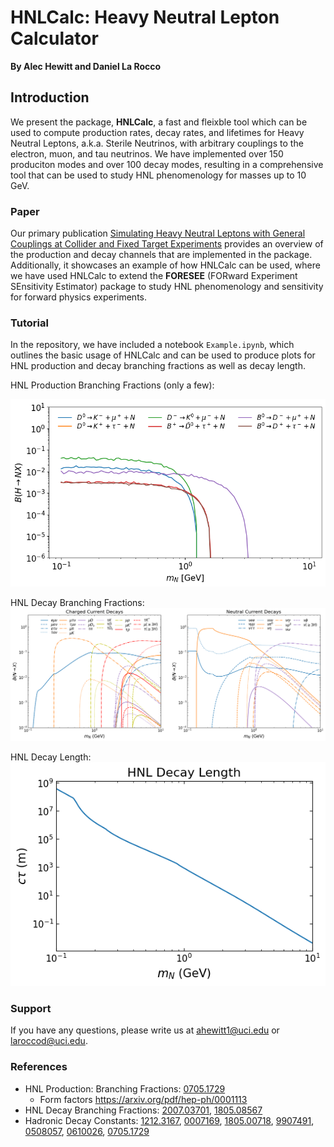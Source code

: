 # HNLCalc: Heavy Neutral Lepton Calculator

**By Alec Hewitt and Daniel La Rocco**


## Introduction

We present the package, **HNLCalc**, a fast and fleixble tool which can be used to compute production rates, decay rates, and lifetimes for Heavy Neutral Leptons, a.k.a. Sterile Neutrinos, with arbitrary couplings to the electron, muon, and tau neutrinos. We have implemented over 150 produciton modes and over 100 decay modes, resulting in a comprehensive tool that can be used to study HNL phenomenology for masses up to 10 GeV. 

### Paper

Our primary publication [Simulating Heavy Neutral Leptons with General Couplings at Collider and Fixed
Target Experiments]() provides an overview of the production and decay channels that are implemented in the package. Additionally, it showcases an example of how HNLCalc can be used, where we have used HNLCalc to extend the **FORESEE** (FORward Experiment SEnsitivity Estimator) package to study HNL phenomenology and sensitivity for forward physics experiments. 

### Tutorial

In the repository, we have included a notebook `Example.ipynb`, which outlines the basic usage of HNLCalc and can be used to produce plots for HNL production and decay branching fractions as well as decay length. 

HNL Production Branching Fractions (only a few): 

![Some HNL 3-body Production Branching Fractions](/HNL-3body-Production.png)

HNL Decay Branching Fractions: 
![HNL Decay Branching Fractions](/HNL-Decay.png)

HNL Decay Length: 
![HNL Decay Length](/HNL-ctau.png)

### Support

If you have any questions, please write us at [ahewitt1@uci.edu](ahewitt1@uci.edu) or [laroccod@uci.edu](laroccod@uci.edu).

### References 

- HNL Production: Branching Fractions: [0705.1729](https://arxiv.org/abs/0705.1729)
  - Form factors https://arxiv.org/pdf/hep-ph/0001113
- HNL Decay Branching Fractions: [2007.03701](https://arxiv.org/abs/2007.03701), [1805.08567](https://arxiv.org/abs/1805.08567)
- Hadronic Decay Constants: [1212.3167](https://arxiv.org/abs/1212.3167), [0007169](https://arxiv.org/abs/hep-ph/0007169), [1805.00718](http://arxiv.org/abs/1805.00718), [9907491](http://arxiv.org/abs/hep-ph/9907491), [0508057](http://arxiv.org/abs/hep-ex/0508057), [0610026](http://arxiv.org/abs/hep-ex/0610026), [0705.1729](http://arxiv.org/abs/0705.1729)


